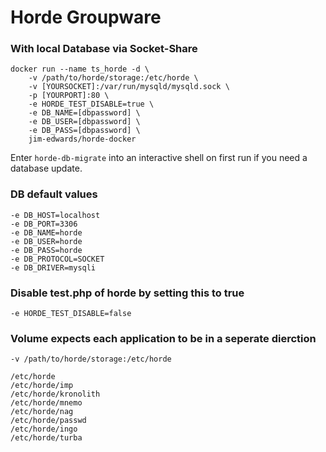 Horde Groupware
==============

### With local Database via Socket-Share
```
docker run --name ts_horde -d \
    -v /path/to/horde/storage:/etc/horde \
    -v [YOURSOCKET]:/var/run/mysqld/mysqld.sock \
    -p [YOURPORT]:80 \
    -e HORDE_TEST_DISABLE=true \
    -e DB_NAME=[dbpassword] \
    -e DB_USER=[dbpassword] \
    -e DB_PASS=[dbpassword] \
    jim-edwards/horde-docker
```

Enter `horde-db-migrate` into an interactive shell on first run if you need a database update.

### DB default values
```
-e DB_HOST=localhost
-e DB_PORT=3306
-e DB_NAME=horde
-e DB_USER=horde
-e DB_PASS=horde
-e DB_PROTOCOL=SOCKET
-e DB_DRIVER=mysqli
```

### Disable test.php of horde by setting this to true
```
-e HORDE_TEST_DISABLE=false
```

### Volume expects each application to be in a seperate dierction
```
-v /path/to/horde/storage:/etc/horde

/etc/horde
/etc/horde/imp
/etc/horde/kronolith
/etc/horde/mnemo
/etc/horde/nag
/etc/horde/passwd
/etc/horde/ingo
/etc/horde/turba
```
